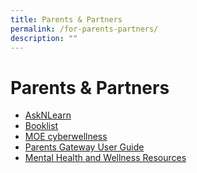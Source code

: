 ```yaml
---
title: Parents & Partners
permalink: /for-parents-partners/
description: ""
---
```

# Parents & Partners
*   <a href="https://lms.asknlearn.com/TKSS/logon_new.aspx?type=parents" target="_blank">AskNLearn</a>
*   [Booklist](/booklist/)
*   <a href="https://beta.moe.gov.sg/programmes/cyber-wellness/" target="_blank">MOE cyberwellness</a>
*   <a href="/files/User-Guide-for-Parents-on-Parents-Gateway.pdf" target="_blank">Parents Gateway User Guide</a>
*   <a href="https://beta.moe.gov.sg/programmes/cyber-wellness/">Mental Health and Wellness Resources</a>